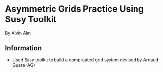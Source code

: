 Asymmetric Grids Practice Using Susy Toolkit
================================

By Alvin Ahn

## Information

- Used Susy toolkit to build a complicated grid system devised by Arnaud Guera (AG)
